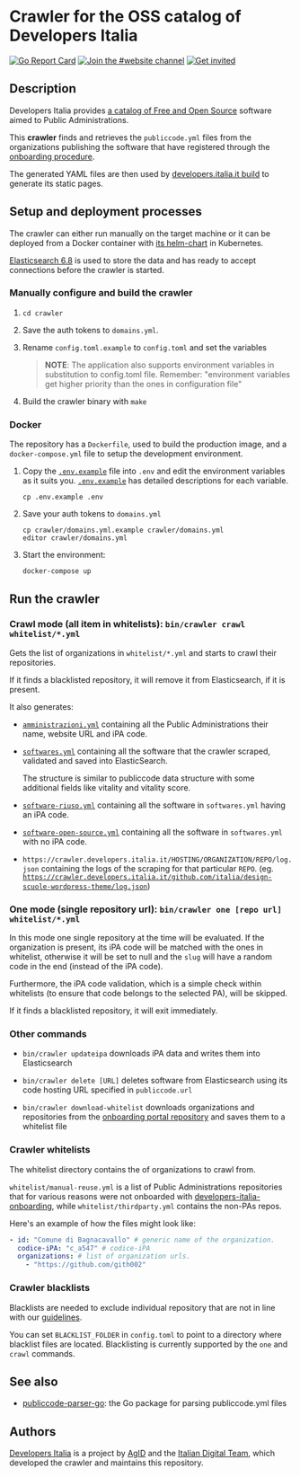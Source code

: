 # Crawler for the OSS catalog of Developers Italia

[![Go Report Card](https://goreportcard.com/badge/github.com/italia/developers-italia-backend)](https://goreportcard.com/report/github.com/italia/developers-italia-backend)
[![Join the #website channel](https://img.shields.io/badge/Slack%20channel-%23website-blue.svg?logo=slack)](https://developersitalia.slack.com/messages/C9R26QMT6)
[![Get invited](https://slack.developers.italia.it/badge.svg)](https://slack.developers.italia.it/)

## Description

Developers Italia provides [a catalog of Free and Open Source](https://developers.italia.it/en/search)
software aimed to Public Administrations.

This **crawler** finds and retrieves the `publiccode.yml` files from the
organizations publishing the software that have registered through the
[onboarding procedure](https://github.com/italia/developers-italia-onboarding).

The generated YAML files are then used by
[developers.italia.it build](https://github.com/italia/developers.italia.it)
to generate its static pages.

## Setup and deployment processes

The crawler can either run manually on the target machine or it can be deployed
from a Docker container with
[its helm-chart](https://github.com/teamdigitale/devita-infra-kubernetes) in Kubernetes.

[Elasticsearch 6.8](https://www.elastic.co/products/elasticsearch) is used to store
the data and has ready to accept connections before the crawler is started.

### Manually configure and build the crawler

1. `cd crawler`

2. Save the auth tokens to `domains.yml`.

3. Rename `config.toml.example` to `config.toml` and set the variables

   > **NOTE**: The application also supports environment variables in substitution
   > to config.toml file. Remember: "environment variables get higher priority than
   > the ones in configuration file"

4. Build the crawler binary with `make`

### Docker

The repository has a `Dockerfile`, used to build the production image,
and a `docker-compose.yml` file to setup the development environment.

1. Copy the [`.env.example`](.env.example) file into `.env` and edit the
   environment variables as it suits you.
   [`.env.example`](.env.example) has detailed descriptions for each variable.

   ```shell
   cp .env.example .env
   ```

2. Save your auth tokens to `domains.yml`

   ```shell
   cp crawler/domains.yml.example crawler/domains.yml
   editor crawler/domains.yml
   ```

3. Start the environment:

   ```shell
   docker-compose up

## Run the crawler

### Crawl mode (all item in whitelists): `bin/crawler crawl whitelist/*.yml`

Gets the list of organizations in `whitelist/*.yml` and starts to crawl
their repositories.

If it finds a blacklisted repository, it will remove it from Elasticsearch, if
it is present.

It also generates:

* [`amministrazioni.yml`](https://crawler.developers.italia.it/amministrazioni.yml)
  containing all the Public Administrations their name, website URL and iPA code.

* [`softwares.yml`](https://crawler.developers.italia.it/softwares.yml) containing
  all the software that the crawler scraped, validated and saved into ElasticSearch.

  The structure is similar to publiccode data structure with some additional
  fields like vitality and vitality score.

* [`software-riuso.yml`](https://crawler.developers.italia.it/software-riuso.yml)
  containing all the software in `softwares.yml` having an iPA code.

* [`software-open-source.yml`](https://crawler.developers.italia.it/software-open-source.yml)
  containing all the software in `softwares.yml` with no iPA code.

* `https://crawler.developers.italia.it/HOSTING/ORGANIZATION/REPO/log.json` containing
  the logs of the scraping for that particular `REPO`.
  (eg. [`https://crawler.developers.italia.it/github.com/italia/design-scuole-wordpress-theme/log.json`](https://crawler.developers.italia.it/github.com/italia/design-scuole-wordpress-theme/log.json))

### One mode (single repository url): `bin/crawler one [repo url] whitelist/*.yml`

In this mode one single repository at the time will be evaluated. If the
organization is present, its iPA code will be matched with the ones in
whitelist, otherwise it will be set to null and the `slug` will have a random
code in the end (instead of the iPA code).

Furthermore, the iPA code validation, which is a simple check within whitelists
(to ensure that code belongs to the selected PA), will be skipped.

If it finds a blacklisted repository, it will exit immediately.

### Other commands

* `bin/crawler updateipa` downloads iPA data and writes them into Elasticsearch

* `bin/crawler delete [URL]` deletes software from Elasticsearch using its code
   hosting URL specified in `publiccode.url`

* `bin/crawler download-whitelist` downloads organizations and repositories from
  the [onboarding portal repository](https://github.com/italia/developers-italia-onboarding)
  and saves them to a whitelist file

### Crawler whitelists

The whitelist directory contains the of organizations to crawl from.

`whitelist/manual-reuse.yml` is a list of Public Administrations repositories
that for various reasons were not onboarded with
[developers-italia-onboarding](https://github.com/italia/developers-italia-onboarding),
while `whitelist/thirdparty.yml` contains the non-PAs repos.

Here's an example of how the files might look like:

```yaml
- id: "Comune di Bagnacavallo" # generic name of the organization.
  codice-iPA: "c_a547" # codice-iPA
  organizations: # list of organization urls.
    - "https://github.com/gith002"
```

### Crawler blacklists

Blacklists are needed to exclude individual repository that are not in line with
our
[guidelines](https://docs.italia.it/italia/developers-italia/policy-inserimento-catalogo-docs/it/stabile/approvazione-del-software-a-catalogo.html).

You can set `BLACKLIST_FOLDER` in `config.toml` to point to a directory
where blacklist files are located.
Blacklisting is currently supported by the `one` and `crawl` commands.

## See also

* [publiccode-parser-go](https://github.com/italia/publiccode-parser-go): the Go
  package for parsing publiccode.yml files

## Authors

[Developers Italia](https://developers.italia.it) is a project by
[AgID](https://www.agid.gov.it/) and the
[Italian Digital Team](https://teamdigitale.governo.it/), which developed the
crawler and maintains this repository.
